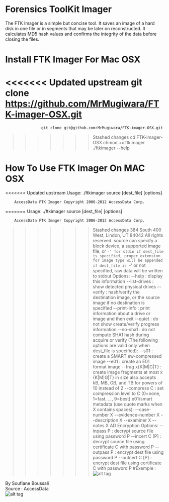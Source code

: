 # Forensics ToolKit Imager
The FTK Imager is a simple but concise tool. It saves an image of a hard disk in one file or in segments that may be later on reconstructed. It calculates MD5 hash values and confirms the integrity of the data before closing the files.

# Install FTK Imager For Mac OSX
<<<<<<< Updated upstream
                    git clone https://github.com/MrMugiwara/FTK-imager-OSX.git
=======
                    git clone git@github.com:MrMugiwara/FTK-imager-OSX.git
>>>>>>> Stashed changes
                    cd FTK-imager-OSX
                    chmod +x ftkimager
                    ./ftkimager --help

# How To Use FTK Imager On MAC OSX

<<<<<<< Updated upstream
        Usage:  ./ftkimager source [dest_file] [options] 
          
        AccessData FTK Imager Copyright 2006-2012 AccessData Corp. 
=======
        Usage:  ./ftkimager source [dest_file] [options]

        AccessData FTK Imager Copyright 2006-2012 AccessData Corp.
>>>>>>> Stashed changes
        384 South 400 West, Lindon, UT 84042 All rights reserved.
                    source can specify a block device, a supported image file, or `-' for stdin
                    if dest_file is specified, proper extension for image type will be appended
                    if dest_file is `-' or not specified, raw data will be written to stdout
                    Options:
        --help        : display this information
        --list-drives : show detected physical drives
        --verify      : hash/verify the destination image,
                  or the source image if no destination is specified
        --print-info  : print information about a drive or image and then exit
        --quiet       : do not show create/verify progress information
        --no-sha1     : do not compute SHA1 hash during acquire or verify
          (The following options are valid only when dest_file is specified):
        --s01         : create a SMART ew-compressed image
        --e01         : create an E01 format image
        --frag x{K|M|G|T} : create image fragments at most x {K|M|G|T} in size
                  also accepts kB, MB, GB, and TB for powers of 10 instead of 2
        --compress C  : set compression level to C (0=none, 1=fast, ..., 9=best)
        e01/smart metadata (use quote marks when X contains spaces):
        --case-number X
        --evidence-number X
        --description X
        --examiner X
        --notes X
        AD Encryption Options:
        --inpass P      : decrypt source file using password P
        --incert C [P]  : decrypt source file using certificate C with password P
        --outpass P     : encrypt dest file using password P
        --outcert C [P] : encrypt dest file using certificate C with password P
#Exemple :
  ![alt tag](https://github.com/MrMugiwara/FTK-imager-OSX/blob/master/ftk.png)

By Soufiane Boussali<br>
Source : AccessData<br>
 ![alt tag](https://github.com/MrMugiwara/FTK-imager-OSX/blob/master/accessdata.gif)
